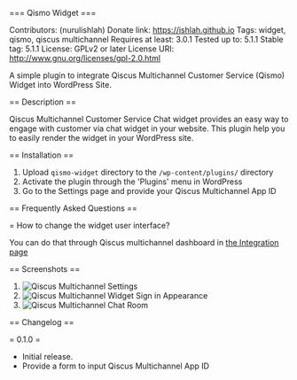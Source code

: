 === Qismo Widget ===

Contributors: (nurulishlah)
Donate link: https://ishlah.github.io
Tags: widget, qismo, qiscus multichannel
Requires at least: 3.0.1
Tested up to: 5.1.1
Stable tag: 5.1.1
License: GPLv2 or later
License URI: http://www.gnu.org/licenses/gpl-2.0.html

A simple plugin to integrate Qiscus Multichannel Customer Service (Qismo) Widget into WordPress Site.

== Description ==

Qiscus Multichannel Customer Service Chat widget provides an easy way to engage with customer via chat widget in your website.
This plugin help you to easily render the widget in your WordPress site.


== Installation ==

1. Upload `qismo-widget` directory to the `/wp-content/plugins/` directory
1. Activate the plugin through the 'Plugins' menu in WordPress
1. Go to the Settings page and provide your Qiscus Multichannel App ID

== Frequently Asked Questions ==

= How to change the widget user interface?

You can do that through Qiscus multichannel dashboard in [the Integration page](https://qismo.qiscus.com/integration) 

== Screenshots ==

1. ![Qiscus Multichannel Settings](https://d1edrlpyc25xu0.cloudfront.net/kiwari-prod/image/upload/9dAEJ09u9C/screenshot-1.png)
2. ![Qiscus Multichannel Widget Sign in Appearance](https://d1edrlpyc25xu0.cloudfront.net/kiwari-prod/image/upload/6DJTBo7g_8/screenshot-2.png)
2. ![Qiscus Multichannel Chat Room](https://d1edrlpyc25xu0.cloudfront.net/kiwari-prod/image/upload/XrKawCNgF_/screenshot-3.png)

== Changelog ==

= 0.1.0 =
* Initial release.
* Provide a form to input Qiscus Multichannel App ID
